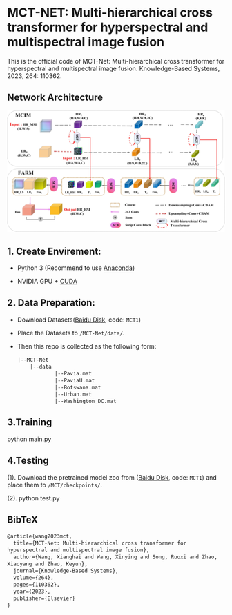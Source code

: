 # MCT-NET: Multi-hierarchical cross transformer for hyperspectral and multispectral image fusion

This is the official code of MCT-Net: Multi-hierarchical cross transformer for hyperspectral and multispectral image fusion. Knowledge-Based Systems, 2023, 264: 110362.

## Network Architecture
![ntire](/figure/CiT_Net.jpg)

## 1. Create Envirement:
- Python 3 (Recommend to use [Anaconda](https://www.anaconda.com/download/#linux))

- NVIDIA GPU + [CUDA](https://developer.nvidia.com/cuda-downloads)

## 2. Data Preparation:

- Download  Datasets([Baidu Disk](https://pan.baidu.com/s/19vNPVhGJD9_btrrUwZ1fAQ), code: `MCT1`)

- Place the Datasets to `/MCT-Net/data/`.


- Then this repo is collected as the following form:

  ```shell
  |--MCT-Net
      |--data  
              |--Pavia.mat
              |--PaviaU.mat
              |--Botswana.mat
              |--Urban.mat
              |--Washington_DC.mat	
  ```
  
 ## 3.Training 
 python main.py
## 4.Testing 
 (1). Download the pretrained model zoo from ([Baidu Disk](https://pan.baidu.com/s/1OzHaWp9K4wyLr_fgXcCDzw), code: `MCT1`) and place them to `/MCT/checkpoints/`. 
 
 (2). python test.py

## BibTeX
```
@article{wang2023mct,
  title={MCT-Net: Multi-hierarchical cross transformer for hyperspectral and multispectral image fusion},
  author={Wang, Xianghai and Wang, Xinying and Song, Ruoxi and Zhao, Xiaoyang and Zhao, Keyun},
  journal={Knowledge-Based Systems},
  volume={264},
  pages={110362},
  year={2023},
  publisher={Elsevier}
}
```

